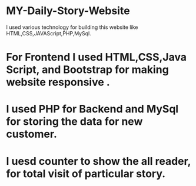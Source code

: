 # MY-Daily-Story-Website
I used various technology for building this website like HTML,CSS,JAVAScript,PHP,MySql.
# For Frontend I used HTML,CSS,Java Script, and Bootstrap for making website responsive .
# I used PHP for Backend and MySql for storing the data for new customer.
# I uesd counter to show the all reader, for total visit of particular story.
